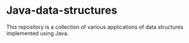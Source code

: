 # Java-data-structures
This repository is a collection of various applications of data structures implemented using Java.
